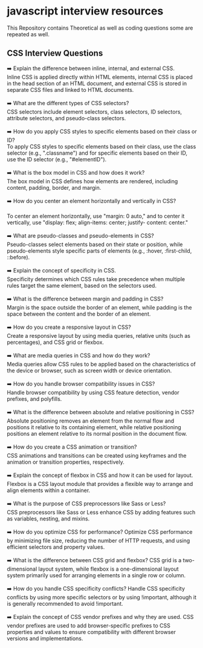 # javascript interview resources

This Repository contains Theoretical as well as coding questions some are repeated as well.

## CSS Interview Questions
➡️ Explain the difference between inline, internal, and external CSS.<br>
    Inline CSS is applied directly within HTML elements, internal CSS is placed in the head section of an HTML document, and external CSS is 
  stored in separate CSS files and linked to HTML documents. <br><br>
➡️ What are the different types of CSS selectors?<br>
    CSS selectors include element selectors, class selectors, ID selectors, attribute selectors, and pseudo-class selectors.<br><br>
➡️ How do you apply CSS styles to specific elements based on their class or ID?<br>
    To apply CSS styles to specific elements based on their class, use the class selector (e.g., ".classname") and for specific elements 
  based on their ID, use the ID selector (e.g., "#elementID").<br><br>
➡️ What is the box model in CSS and how does it work?<br>
    The box model in CSS defines how elements are rendered, including content, padding, border, and margin.<br><br>
➡️ How do you center an element horizontally and vertically in CSS?<br><br>
    To center an element horizontally, use "margin: 0 auto," and to center it vertically, use "display: flex; align-items: center; justify- 
  content: center."<br><br>
➡️ What are pseudo-classes and pseudo-elements in CSS?<br>
  Pseudo-classes select elements based on their state or position, while pseudo-elements style specific parts of elements (e.g., :hover, 
  :first-child, ::before).<br><br>
➡️ Explain the concept of specificity in CSS.<br>
  Specificity determines which CSS rules take precedence when multiple rules target the same element, based on the selectors used.<br><br>
➡️ What is the difference between margin and padding in CSS?<br>
  Margin is the space outside the border of an element, while padding is the space between the content and the border of an element.<br><br>
➡️ How do you create a responsive layout in CSS?<br>
  Create a responsive layout by using media queries, relative units (such as percentages), and CSS grid or flexbox.<br><br>
➡️ What are media queries in CSS and how do they work?<br>
  Media queries allow CSS rules to be applied based on the characteristics of the device or browser, such as screen width or device 
  orientation.<br><br>
➡️ How do you handle browser compatibility issues in CSS?<br>
  Handle browser compatibility by using CSS feature detection, vendor prefixes, and polyfills.<br><br>
➡️ What is the difference between absolute and relative positioning in CSS?<br>
  Absolute positioning removes an element from the normal flow and positions it relative to its containing element, while relative 
  positioning positions an element relative to its normal position in the document flow.<br><br>
➡️ How do you create a CSS animation or transition?<br>
  CSS animations and transitions can be created using keyframes and the animation or transition properties, respectively.<br><br>
➡️ Explain the concept of flexbox in CSS and how it can be used for layout.<br>
  Flexbox is a CSS layout module that provides a flexible way to arrange and align elements within a container.<br><br>
➡️ What is the purpose of CSS preprocessors like Sass or Less?<br>
  CSS preprocessors like Sass or Less enhance CSS by adding features such as variables, nesting, and mixins.<br><br>
➡️ How do you optimize CSS for performance?
  Optimize CSS performance by minimizing file size, reducing the number of HTTP requests, and using efficient selectors and property values.<br><br>
➡️ What is the difference between CSS grid and flexbox?
  CSS grid is a two-dimensional layout system, while flexbox is a one-dimensional layout system primarily used for arranging elements in a 
  single row or column.<br><br>
➡️ How do you handle CSS specificity conflicts?
  Handle CSS specificity conflicts by using more specific selectors or by using !important, although it is generally recommended to avoid 
  !important.<br><br>
➡️ Explain the concept of CSS vendor prefixes and why they are used.
  CSS vendor prefixes are used to add browser-specific prefixes to CSS properties and values to ensure compatibility with different browser 
  versions and implementations. <br><br>
